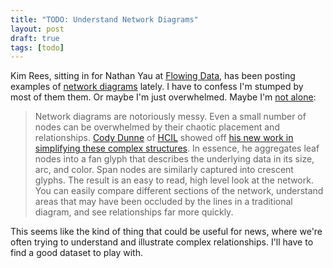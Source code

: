 ```yaml
---
title: "TODO: Understand Network Diagrams"
layout: post
draft: true
tags: [todo]
---
```

Kim Rees, sitting in for Nathan Yau at [Flowing Data](http://flowingdata.com), has been posting examples of [network diagrams](http://flowingdata.com/category/visualization/network-visualization/) lately. I have to confess I'm stumped by most of them them. Or maybe I'm just overwhelmed. Maybe I'm [not alone](http://flowingdata.com/2012/05/28/network-diagrams-simplified/):

> Network diagrams are notoriously messy. Even a small number of nodes can be overwhelmed by their chaotic placement and relationships. [Cody Dunne](http://www.cs.umd.edu/~cdunne/) of [HCIL](http://www.cs.umd.edu/hcil/) showed off [his new work in simplifying these complex structures](http://www.cs.umd.edu/localphp/hcil/tech-reports-search.php?number=2012-11). In essence, he aggregates leaf nodes into a fan glyph that describes the underlying data in its size, arc, and color. Span nodes are similarly captured into crescent glyphs. The result is an easy to read, high level look at the network. You can easily compare different sections of the network, understand areas that may have been occluded by the lines in a traditional diagram, and see relationships far more quickly.

This seems like the kind of thing that could be useful for news, where we're often trying to understand and illustrate complex relationships. I'll have to find a good dataset to play with.